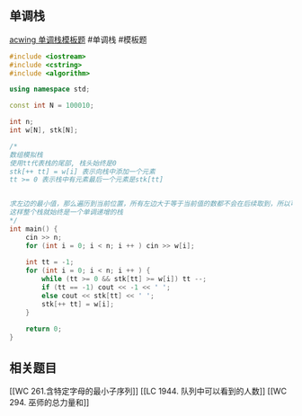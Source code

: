 ## 单调栈
[acwing 单调栈模板题](https://www.acwing.com/problem/content/832/)
#单调栈 #模板题 
~~~c++
#include <iostream>
#include <cstring>
#include <algorithm>

using namespace std;

const int N = 100010; 

int n; 
int w[N], stk[N]; 

/*
数组模拟栈
使用tt代表栈的尾部, 栈头始终是0
stk[++ tt] = w[i] 表示向栈中添加一个元素
tt >= 0 表示栈中有元素最后一个元素是stk[tt]


求左边的最小值，那么遍历到当前位置，所有左边大于等于当前值的数都不会在后续取到，所以可以直接从栈中删除，再添加到栈中
这样整个栈就始终是一个单调递增的栈
*/
int main() {
    cin >> n; 
    for (int i = 0; i < n; i ++ ) cin >> w[i]; 
    
    int tt = -1; 
    for (int i = 0; i < n; i ++ ) {
        while (tt >= 0 && stk[tt] >= w[i]) tt --; 
        if (tt == -1) cout << -1 << ' ';
        else cout << stk[tt] << ' ';
        stk[++ tt] = w[i]; 
    }
    
    return 0; 
}
~~~
## 相关题目
[[WC 261.含特定字母的最小子序列]]
[[LC 1944. 队列中可以看到的人数]]
[[WC 294. 巫师的总力量和]]
